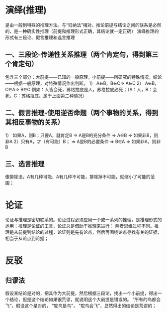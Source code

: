 # 演绎(推理)
是由一般到特殊的推理方法。与“归纳法”相对。推论前提与结论之间的联系是必然的，是一种确实性推理（前提和推理形式正确，其结论就一定正确）
演绎推理的形式有三段论、假言推理和选言推理

## 一、三段论-传递性关系推理（两个肯定句，得到第三个肯定句）
包含三个部分：大前提——已知的一般原理，小前提——所研究的特殊情况，结论——根据一般原理，对特殊情况作出判断。
1）
A∈B，B∈C=> A∈C
2）
A∈B，C∈A=> B∈C
例如：人皆会死，苏格拉底是人，苏格拉底必死；（A：人，B：会死，C：苏格拉底。属于上面第二种情况）

## 二、假言推理-使用逆否命题（两个事物的关系，得到其相反事物的关系）
1） 如果A，则B；只要A，就肯定B
=> A是B的充分条件
=> A∈B
=> 如果非B，则非A
2）只有A，才（有可能）B；
=> A是B的必要条件
=> B∈A
=> 如果非A，则非B

## 三、选言推理
像排除法，A有几种可能，A有几种不可能，排除掉不可能，就缩小了可能的范围；

# 论证
论证与推理是密切联系的。论证过程必须应用一个或一系列的推理，是推理形式的运用；推理是论证的工具，论证总是借助于推理来进行；
两者思维过程不同。推理是从前提到结论的过程，论证则是先有论点，然后再围绕论点寻找有关的证据，相当于从论点到论据；

# 反驳
## 归谬法
假设某结论是对的，把其作为大前提，然后根据三段论，找出一个小前提，得出一个结论，但是这个结论如果很荒谬，就说明这个大前提是错误的。
“所有的鸟都会飞”，假设这个是对的，
“鸵鸟是鸟”，
“鸵鸟会飞”，显然得出的结论是荒谬的；